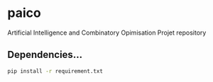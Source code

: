 # paico

Artificial Intelligence and Combinatory Opimisation Projet repository

## Dependencies...


```sh
pip install -r requirement.txt
```
